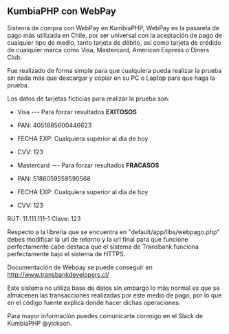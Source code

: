 ## KumbiaPHP con WebPay

Sistema de compra con WebPay en KumbiaPHP, WebPay es la pasarela de pago más utilizada en Chile, por ser universal con la aceptación de pago de cualquier tipo de medio, tanto tarjeta de débito, así como tarjeta de crédido de cualquier marca como Visa, Mastercard, American Express o Diners Club.

Fue realizado de forma simple para que cualquiera pueda realizar la prueba sin nada más que descargar y copiar en su PC o Laptop para que haga la prueba.

Los datos de tarjetas ficticias para realizar la prueba son:

* Visa --- Para forzar resultados **EXITOSOS**
* PAN:		4051885600446623
* FECHA EXP: 	Cualquiera superior al dia de hoy
* CVV: 123

* Mastercard --- Para forzar resultados **FRACASOS**
* PAN:		5186059559590568
* FECHA EXP: 	Cualquiera superior al dia de hoy
* CVV:		123

RUT: 11.111.111-1
Clave: 123

Respecto a la librería que se encuentra en "default/app/libs/webpago.php" debes modificar la url de retorno y la url final para que funcione perfectamente cabe destaca que el sistema de Transbank funciona perfectamente bajo el sistema de HTTPS.

Documentación de Webpay se puede conseguir en http://www.transbankdevelopers.cl/

Este sistema no utiliza base de datos sin embargo lo más normal es que se almacenen las transacciones realizadas por este medio de pago, por lo que en el código fuente explica donde hacer dichas operaciones.

Para mayor información puedes comunicarte conmigo en el Slack de KumbiaPHP @yickson.
